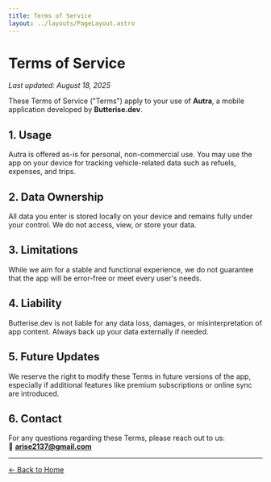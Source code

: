 ```yaml
---
title: Terms of Service
layout: ../layouts/PageLayout.astro
---
```


# Terms of Service

_Last updated: August 18, 2025_

These Terms of Service ("Terms") apply to your use of **Autra**, a mobile application developed by **Butterise.dev**.

## 1. Usage

Autra is offered as-is for personal, non-commercial use. You may use the app on your device for tracking vehicle-related data such as refuels, expenses, and trips.

## 2. Data Ownership

All data you enter is stored locally on your device and remains fully under your control. We do not access, view, or store your data.

## 3. Limitations

While we aim for a stable and functional experience, we do not guarantee that the app will be error-free or meet every user's needs.

## 4. Liability

Butterise.dev is not liable for any data loss, damages, or misinterpretation of app content. Always back up your data externally if needed.

## 5. Future Updates

We reserve the right to modify these Terms in future versions of the app, especially if additional features like premium subscriptions or online sync are introduced.

## 6. Contact

For any questions regarding these Terms, please reach out to us:  
📧 **arise2137@gmail.com**

---

<div class="mt-8 text-center">
  <a href="/" class="inline-flex items-center px-6 py-3 bg-gradient-to-r from-yellow-400 to-orange-500 hover:from-yellow-500 hover:to-orange-600 text-white font-medium rounded-lg transition-all duration-200">
    ← Back to Home
  </a>
</div>

